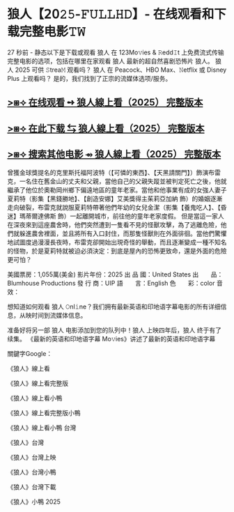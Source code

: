 # 狼人【𝟤𝟢𝟸𝟻-𝙵𝚄𝙻𝙻𝙷𝙳】- 在线观看和下载完整电影𝚃𝚆

27 秒前 - 静态以下是下载或观看 狼人 在 123Mo𝚟ies & 𝚁edd𝙸t 上免费流式传输完整电影的选项，包括在哪里在家观看 狼人 最新的超自然喜剧恐怖片 狼人。 狼人 2025 可供 𝚂trea𝙼 观看吗？ 狼人 在 Peacock、HBO Max、𝙽etflix 或 Disney Plus 上观看吗？ 是的，我们找到了正宗的流媒体选项/服务。

## [>⧆⟢ 在线观看 ➺ 狼人線上看（2025） 完整版本](https://t.co/S1x1Phu0oi)

## [>⧆⟢ 在此下载 ⇆ 狼人線上看（2025） 完整版本](https://t.co/S1x1Phu0oi)

## [>⧆⟢ 搜索其他电影 ⇴ 狼人線上看（2025） 完整版本](https://t.co/S1x1Phu0oi)

曾獲金球獎提名的克里斯托福阿波特（【可憐的東西】、【天黑請關門】）飾演布雷克，一名住在舊金山的丈夫和父親，當他自己的父親失蹤並被判定死亡之後，他就繼承了他位於奧勒岡州鄉下偏遠地區的童年老家。當他和他事業有成的女強人妻子夏莉特（影集【黑錢勝地】、【創造安娜】艾美獎得主茱莉亞加納 飾）的婚姻逐漸走向破裂，布雷克就說服夏莉特帶著他們年幼的女兒金潔（影集【養鬼吃人】、【昏迷】瑪蒂爾達佛斯 飾）一起離開城市，前往他的童年老家度假。 但是當這一家人在深夜來到這座農舍時，他們突然遭到一隻看不見的怪獸攻擊，為了逃離危險，他們就躲進農舍裡面，並且將所有入口封住，而那隻怪獸則在外面徘徊。當他們驚懼地試圖度過漫漫長夜時，布雷克卻開始出現奇怪的舉動，而且逐漸變成一種不知名的怪物，於是夏莉特就被迫必須決定：到底是屋內的恐怖更致命，還是外面的危險更可怕？

美國票房：1,055萬(美金)
影片年份：2025
出  品  國：United States
出　　品：Blumhouse Productions
發  行  商：UIP
語　　言：English
色　　彩：color
音　　效：

想知道如何观看 狼人 𝙾nl𝚒ne？我们拥有最新英语和印地语字幕电影的所有详细信息，从映时间到流媒体信息。

准备好将另一部 狼人 电影添加到您的队列中！狼人 上映四年后，狼人 终于有了续集。 《最新的英语和印地语字幕 Mo𝚟ies》讲述了最新的英语和印地语字幕

關鍵字Google：

《狼人》線上看

《狼人》線上看完整版

《狼人》線上看小鴨

《狼人》線上看完整版小鴨

《狼人》線上看小鴨 台灣

《狼人》台灣

《狼人》台灣上映

《狼人》台灣小鴨

《狼人》台灣下載

《狼人》小鴨 2025

